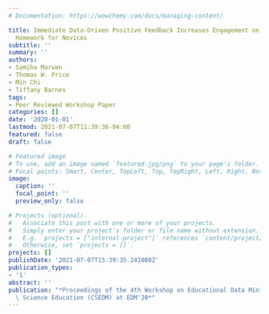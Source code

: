 ```yaml
---
# Documentation: https://wowchemy.com/docs/managing-content/

title: Immediate Data-Driven Positive Feedback Increases Engagement on Programming
  Homework for Novices
subtitle: ''
summary: ''
authors:
- Samiha Marwan
- Thomas W. Price
- Min Chi
- Tiffany Barnes
tags:
- Peer Reviewed Workshop Paper
categories: []
date: '2020-01-01'
lastmod: 2021-07-07T11:39:36-04:00
featured: false
draft: false

# Featured image
# To use, add an image named `featured.jpg/png` to your page's folder.
# Focal points: Smart, Center, TopLeft, Top, TopRight, Left, Right, BottomLeft, Bottom, BottomRight.
image:
  caption: ''
  focal_point: ''
  preview_only: false

# Projects (optional).
#   Associate this post with one or more of your projects.
#   Simply enter your project's folder or file name without extension.
#   E.g. `projects = ["internal-project"]` references `content/project/deep-learning/index.md`.
#   Otherwise, set `projects = []`.
projects: []
publishDate: '2021-07-07T15:39:35.241008Z'
publication_types:
- '1'
abstract: ''
publication: "*Proceedings of the 4th Workshop on Educational Data Mining in Computer\
  \ Science Education (CSEDM) at EDM'20*"
---
```

